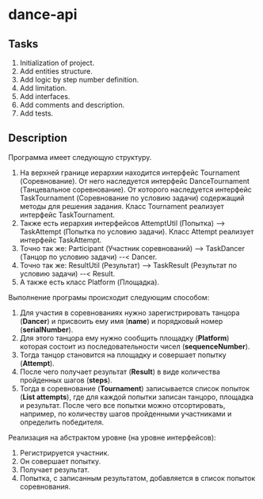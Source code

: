 # dance-api

## Tasks
1. Initialization of project.
2. Add entities structure.
3. Add logic by step number definition.
4. Add limitation.
5. Add interfaces.
6. Add comments and description.
7. Add tests.

## Description
Программа имеет следующую структуру.
1. На верхней границе иерархии находится интерфейс Tournament (Соревнование).
От него наследуется интерфейс DanceTournament (Танцевальное соревнование).
От которого наследуется интерфейс TaskTournament (Соревнование по условию задачи) содержащий методы для решения задания.
Класс Tournament реализует интерфейс TaskTournament.
2. Также есть иерархия интерфейсов AttemptUtil (Попытка) --> TaskAttempt (Попытка по условию задачи).
Класс Attempt реализует интерфейс TaskAttempt.
3. Точно так же: Participant (Участник соревнований) --> TaskDancer (Танцор по условию задачи) --< Dancer.
4. Точно так же: ResultUtil (Результат) --> TaskResult (Результат по условию задачи) --< Result.
5. A также есть класс Platform (Площадка).

Выполнение програмы происходит следующим способом:
1. Для участия в соревнованиях нужно зарегистрировать танцора (**Dancer**) и присвоить ему имя (**name**) и порядковый номер (**serialNumber**).
2. Для этого танцора ему нужно сообщить площадку (**Platform**) которая состоит из последовательности чисел (**sequenceNumber**).
3. Тогда танцор становится на площадку и совершает попытку (**Attempt**).
4. После чего получает результат (**Result**) в виде количества пройденных шагов (**steps**).
5. Тогда в соревнование (**Tournament**) записывается список попыток (**List<Attempt> attempts**), где для каждой попытки записан танцоро, площадка и результат.
После чего все попытки можно отсортировать, например, по количеству шагов пройденными участниками и определить победителя.

Реализация на абстрактом уровне (на уровне интерфейсов):
1. Регистрируется участник.
2. Он совершает попытку.
3. Получает результат.
4. Попытка, с записанным результатом, добавляется в список попыток соревнования.

